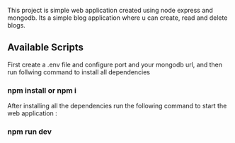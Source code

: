 This project is simple web application created using node express and mongodb.
Its a simple blog application where u can create, read and delete blogs.

## Available Scripts

First create a .env file and configure port and your mongodb url,
and then run follwing command to install all dependencies

### npm install or npm i

After installing all the dependencies run the following command to start the web application :

### npm run dev
